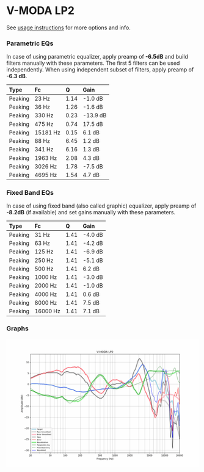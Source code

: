 # V-MODA LP2
See [usage instructions](https://github.com/jaakkopasanen/AutoEq#usage) for more options and info.

### Parametric EQs
In case of using parametric equalizer, apply preamp of **-6.5dB** and build filters manually
with these parameters. The first 5 filters can be used independently.
When using independent subset of filters, apply preamp of **-6.3 dB**.

| Type    | Fc       |    Q | Gain     |
|:--------|:---------|:-----|:---------|
| Peaking | 23 Hz    | 1.14 | -1.0 dB  |
| Peaking | 36 Hz    | 1.26 | -1.6 dB  |
| Peaking | 330 Hz   | 0.23 | -13.9 dB |
| Peaking | 475 Hz   | 0.74 | 17.5 dB  |
| Peaking | 15181 Hz | 0.15 | 6.1 dB   |
| Peaking | 88 Hz    | 6.45 | 1.2 dB   |
| Peaking | 341 Hz   | 6.16 | 1.3 dB   |
| Peaking | 1963 Hz  | 2.08 | 4.3 dB   |
| Peaking | 3026 Hz  | 1.78 | -7.5 dB  |
| Peaking | 4695 Hz  | 1.54 | 4.7 dB   |

### Fixed Band EQs
In case of using fixed band (also called graphic) equalizer, apply preamp of **-8.2dB**
(if available) and set gains manually with these parameters.

| Type    | Fc       |    Q | Gain    |
|:--------|:---------|:-----|:--------|
| Peaking | 31 Hz    | 1.41 | -4.0 dB |
| Peaking | 63 Hz    | 1.41 | -4.2 dB |
| Peaking | 125 Hz   | 1.41 | -6.9 dB |
| Peaking | 250 Hz   | 1.41 | -5.1 dB |
| Peaking | 500 Hz   | 1.41 | 6.2 dB  |
| Peaking | 1000 Hz  | 1.41 | -3.0 dB |
| Peaking | 2000 Hz  | 1.41 | -1.0 dB |
| Peaking | 4000 Hz  | 1.41 | 0.6 dB  |
| Peaking | 8000 Hz  | 1.41 | 7.5 dB  |
| Peaking | 16000 Hz | 1.41 | 7.1 dB  |

### Graphs
![](./V-MODA%20LP2.png)